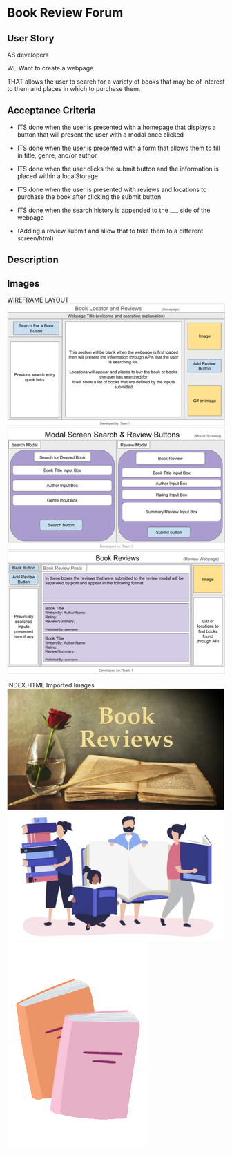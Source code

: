 # Book Review Forum

## User Story
 
AS developers

WE Want to create a webpage

THAT allows the user to search for a variety of books that may be of interest to them and places in which to purchase them.

## Acceptance Criteria
    
* ITS done when the user is presented with a homepage that displays a button that will present the user with a modal once clicked

* ITS done when the user is presented with a form that allows them to fill in title, genre, and/or author

* ITS done when the user clicks the submit button and the information is placed within a localStorage 

* ITS done when the user is presented with reviews and locations to purchase the book after clicking the submit button

* ITS done when the search history is appended to the ___ side of the webpage

* (Adding a review submit and allow that to take them to a different screen/html) 

## Description 


## Images

WIREFRAME LAYOUT
    ![Homepage WireFrame](./assets/images/wireframe1.png)
    ![Modal WireFrames](./assets/images/wireframe2.png)
    ![Reviews WireFrame](./assets/images/wireframe3.png)

INDEX.HTML Imported Images
![Review Image](./assets/images/bookreview.png)
![Book Finder Image](./assets/images/bookfinder.png)
![Header image](./assets/images/bookgif.png)

    
